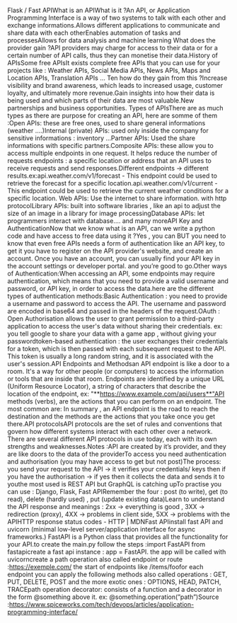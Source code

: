 Flask / Fast APIWhat is an APIWhat is it ?An API, or Application Programming Interface is a way of two systems to talk with each other and exchange informations.Allows different applications to communicate and share data with each otherEnables automation of tasks and processesAllows for data analysis and machine learning What does the provider gain ?API providers may charge for access to their data or for a certain number of API calls, thus they can monetise their data.History of APIsSome free APIsIt exists complete free APIs that you can use for your projects like : Weather APIs, Social Media APIs, News APIs, Maps and Location APIs, Translation APIs … Ten how do they gain from this ?Increase visibility and brand awareness, which leads to increased usage, customer loyalty, and ultimately more revenue.Gain insights into how their data is being used and which parts of their data are most valuable.New partnerships and business opportunities. Types of APIsThere are as much types as there are purpose for creating an API, here are somme of them :Open APIs: these are free ones, used to share general informations (weather ….)Internal (private) APIs: used only inside the company for sensitive informations : inventory …Partner APIs: Used the share informations with specific partners.Composite APIs: these allow you to access multiple endpoints in one request. It helps reduce the number of requests endpoints : a specific location or address that an API uses to receive requests and send responses.Different endpoints → different results.ex:api.weather.com/v1/forecast - This endpoint could be used to retrieve the forecast for a specific location.api.weather.com/v1/current - This endpoint could be used to retrieve the current weather conditions for a specific location. Web APIs: Use the internet to share information. with http protocolLibrary APIs: built into software libraries , like an api to adjust the size of an image in a library for image processingDatabase APIs: let programmers interact with database…. and many moreAPI Key and AuthenticationNow that we know what is an API, can we write a python code and have access to free data using it  ?Yes , you can BUT you need to know that even free APIs needs a form of authentication like an API key, to get it you have to register on the API provider's website, and create an account. Once you have an account, you can usually find your API key in the account settings or developer portal. and you’re good to go.Other ways of Authentication:When accessing an API, some endpoints may require authentication, which means that you need to provide a valid username and password, or API key, in order to access the data.here are the different types of authentication methods:Basic Authentication : you need to provide a username and password to access the API. The username and password are encoded in base64 and passed in the headers of the request.OAuth : Open Authorisation allows the user to grant permission to a third-party application to access the user's data without sharing their credentials. ex: you tell google to share your data with a game app , without giving your passwordtoken-based authentication : the user exchanges their credentials for a token, which is then passed with each subsequent request to the API. This token is usually a long random string, and it is associated with the user's session.API Endpoints and Methodsan API endpoint is like a door to a room. It's a way for other people (or computers) to access the information or tools that are inside that room. Endpoints are identified by a unique URL (Uniform Resource Locator), a string of characters that describe the location of the endpoint, ex: "**https://www.example.com/api/users**"API methods (verbs), are the actions that you can perform on an endpoint. The most common are: In summary , an API endpoint is the road to reach the destination and the methods are the actions that you take once you get there.API protocolsAPI protocols are the set of rules and conventions that govern how different systems interact with each other over a network. There are several different API protocols in use today, each with its own strengths and weaknesses.Notes :API are created by it’s provider, and they are like doors to the data of the providerTo access you need authentication and authorisation (you may have access to get but not post)The process: you send your request to the API → it verifies your credentials/ keys then if you have the authorisation → if yes then it collects the data and sends it to youthe most used is REST API but GraphQL is catching upTo practise you can use : Django, Flask, Fast APIRemember the four : post (to write), get (to read), delete (hardly used) , put (update existing data)Learn to understand the API response and meanings : 2xx → everything is good , 3XX → redirection (proxy), 4XX → problems in client side, 5XX → problems with the APIHTTP response status codes - HTTP | MDNFast APIinstall fast API and uvicorn (minimal low-level server/application interface for async frameworks.) FastAPI is a Python class that provides all the functionality for your API.to create the main.py follow the steps :import FastAPI from fastapicreate a fast api instance : app = FastAPI. the app will be called with uvicorncreate a path operation also called endpoint or route :https://exemple.com/ the start of endpoints like /items/foofor each endpoint you can apply the following methods also called operations : GET, PUT, DELETE, POST and the more exotic ones : OPTIONS, HEAD, PATCH, TRACEpath operation decorator: consists of a function and a decorator in the form @something above it. ex: @something.operation(”path”)Source :https://www.spiceworks.com/tech/devops/articles/application-programming-interface/